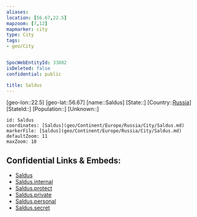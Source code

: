 ```yaml
---
aliases: 
location: [56.67,22.5]
mapzoom: [7,12] 
mapmarker: city 
type: City
tags:
- geo/City


SpocWebEntityId: 33882
isDeleted: false
confidential: public

title: Saldus
---
```

[geo-lon::22.5]
[geo-lat::56.67]
[name::Saldus]
[State::]
[Country::[Russia](geo/Continent/Europe/Russia.md)]
[StateId::]
[Population::]
[Unknown::]


```leaflet
id: Saldus
coordinates: [Saldus](geo/Continent/Europe/Russia/City/Saldus.md)
markerFile: [Saldus](geo/Continent/Europe/Russia/City/Saldus.md)
defaultZoom: 11 
maxZoom: 18
```


## Confidential Links & Embeds: 
- [Saldus](../../../../../../_public/geo/Continent/Europe/Russia/City/Saldus.md) 
- [Saldus.internal](../../../../../../_internal/geo/Continent/Europe/Russia/City/Saldus.internal.md) 
- [Saldus.protect](../../../../../../_protect/geo/Continent/Europe/Russia/City/Saldus.protect.md) 
- [Saldus.private](../../../../../../_private/geo/Continent/Europe/Russia/City/Saldus.private.md) 
- [Saldus.personal](../../../../../../_personal/geo/Continent/Europe/Russia/City/Saldus.personal.md) 
- [Saldus.secret](../../../../../../_secret/geo/Continent/Europe/Russia/City/Saldus.secret.md) 
